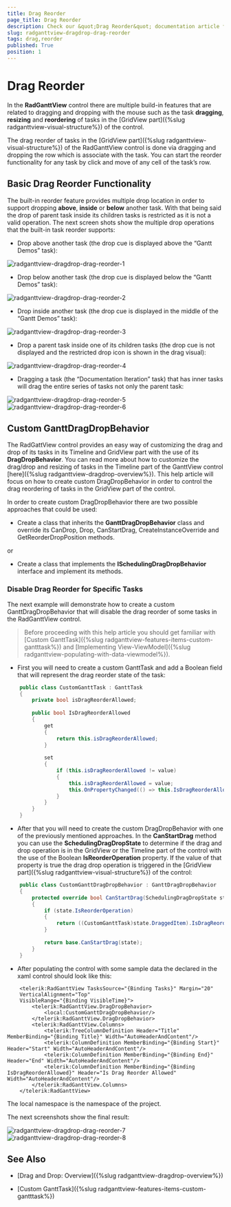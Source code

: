 ```yaml
---
title: Drag Reorder
page_title: Drag Reorder
description: Check our &quot;Drag Reorder&quot; documentation article for the RadGanttView {{ site.framework_name }} control.
slug: radganttview-dragdrop-drag-reorder
tags: drag,reorder
published: True
position: 1
---
```


# Drag Reorder

In the __RadGanttView__ control there are multiple build-in features that are related to dragging and dropping with the mouse such as the task __dragging__, __resizing__ and __reordering__ of tasks in the [GridView part]({%slug radganttview-visual-structure%}) of the control.

The drag reorder of tasks in the [GridView part]({%slug radganttview-visual-structure%}) of the RadGanttView control is done via dragging and dropping the row which is associate with the task. You can start the reorder functionality for any task by click and move of any cell of the task’s row.

## Basic Drag Reorder Functionality

The built-in reorder feature provides multiple drop location in order to support dropping __above__, __inside__ or __below__ another task. With that being said the drop of parent task inside its children tasks is restricted as it is not a valid operation. The next screen shots show the multiple drop operations that the built-in task reorder supports:
                

* Drop above another task (the drop cue is displayed above the “Gantt Demos” task):

![radganttview-dragdrop-drag-reorder-1](images/radganttview-dragdrop-drag-reorder-1.jpg)

* Drop below another task (the drop cue is displayed below the “Gantt Demos” task):

![radganttview-dragdrop-drag-reorder-2](images/radganttview-dragdrop-drag-reorder-2.jpg)

* Drop inside another task (the drop cue is displayed in the middle of the “Gantt Demos” task):

![radganttview-dragdrop-drag-reorder-3](images/radganttview-dragdrop-drag-reorder-3.jpg)

* Drop a parent task inside one of its children tasks (the drop cue is not displayed and the restricted drop icon is shown in the drag visual):

![radganttview-dragdrop-drag-reorder-4](images/radganttview-dragdrop-drag-reorder-4.jpg)

* Dragging a task (the “Documentation Iteration” task) that has inner tasks will drag the entire series of tasks not only the parent task:

![radganttview-dragdrop-drag-reorder-5](images/radganttview-dragdrop-drag-reorder-5.jpg)![radganttview-dragdrop-drag-reorder-6](images/radganttview-dragdrop-drag-reorder-6.jpg)

## Custom GanttDragDropBehavior

The RadGattView control provides an easy way of customizing the drag and drop of its tasks in its Timeline and GridView part with the use of its __DragDropBehavior__. You can read more about how to customize the drag/drop and resizing of tasks in the Timeline part of the GanttView control [here]({%slug radganttview-dragdrop-overview%}). This help article will focus on how to create custom DragDropBehavior in order to control the drag reordering of tasks in the GridView part of the control.

In order to create custom DragDropBehavior there are two possible approaches that could be used:  

* Create a class that inherits the __GanttDragDropBehavior__ class and override its CanDrop, Drop, CanStartDrag, CreateInstanceOverride and GetReorderDropPosition methods.  

or 

* Create a class that implements the __ISchedulingDragDropBehavior__ interface and implement its methods.

### Disable Drag Reorder for Specific Tasks

The next example will demonstrate how to create a custom GanttDragDropBehavior that will disable the drag reorder of some tasks in the RadGanttView control.

>Before proceeding with this help article you should get familiar with [Custom GanttTask]({%slug radganttview-features-items-custom-gantttask%}) and [Implementing View-ViewModel]({%slug radganttview-populating-with-data-viewmodel%}).

* First you will need to create a custom GanttTask and add a Boolean field that will represent the drag reorder state of the task:



```C#
	public class CustomGanttTask : GanttTask
	{
	    private bool isDragReorderAllowed;
	
	    public bool IsDragReorderAllowed
	    {
	        get
	        {
	            return this.isDragReorderAllowed;
	        }
	
	        set
	        {
	            if (this.isDragReorderAllowed != value)
	            {
	                this.isDragReorderAllowed = value;
	                this.OnPropertyChanged(() => this.IsDragReorderAllowed);
	            }
	        }
	    }
	}
```

* After that you will need to create the custom DragDropBehavior with one of the previously mentioned approaches. In the __CanStartDrag__ method you can use the __SchedulingDragDropState__ to determine if the drag and drop operation is in the GridView or the Timeline part of the control with the use of the Boolean __IsReorderOperation__ property. If the value of that property is true the drag drop operation is triggered in the [GridView part]({%slug radganttview-visual-structure%}) of the control:



```C#
	public class CustomGanttDragDropBehavior : GanttDragDropBehavior
	{
	    protected override bool CanStartDrag(SchedulingDragDropState state)
	    {
	        if (state.IsReorderOperation)
	        {
	            return ((CustomGanttTask)state.DraggedItem).IsDragReorderAllowed;
	        }
	
	        return base.CanStartDrag(state);
	    }
	}
```

* After populating the control with some sample data the declared in the xaml control should look like this:



```XAML
	<telerik:RadGanttView TasksSource="{Binding Tasks}" Margin="20"
	VerticalAlignment="Top" 
	VisibleRange="{Binding VisibleTime}">
	    <telerik:RadGanttView.DragDropBehavior>
	        <local:CustomGanttDragDropBehavior/>
	    </telerik:RadGanttView.DragDropBehavior>
	    <telerik:RadGanttView.Columns>
	        <telerik:TreeColumnDefinition Header="Title" MemberBinding="{Binding Title}" Width="AutoHeaderAndContent"/>
	        <telerik:ColumnDefinition MemberBinding="{Binding Start}" Header="Start" Width="AutoHeaderAndContent"/>
	        <telerik:ColumnDefinition MemberBinding="{Binding End}" Header="End" Width="AutoHeaderAndContent"/>
	        <telerik:ColumnDefinition MemberBinding="{Binding IsDragReorderAllowed}" Header="Is Drag Reorder Allowed" Width="AutoHeaderAndContent"/>
	    </telerik:RadGanttView.Columns>
	</telerik:RadGanttView>
```

The local namespace is the namespace of the project.

The next screenshots show the final result:

![radganttview-dragdrop-drag-reorder-7](images/radganttview-dragdrop-drag-reorder-7.jpg)![radganttview-dragdrop-drag-reorder-8](images/radganttview-dragdrop-drag-reorder-8.jpg)

## See Also

 * [Drag and Drop: Overview]({%slug radganttview-dragdrop-overview%})

 * [Custom GanttTask]({%slug radganttview-features-items-custom-gantttask%})
